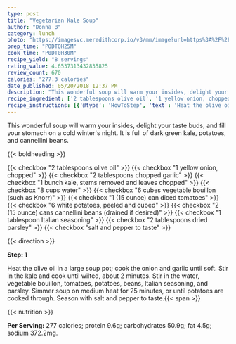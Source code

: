 ```yaml
---
type: post
title: "Vegetarian Kale Soup"
author: "Donna B"
category: lunch
photo: "https://imagesvc.meredithcorp.io/v3/mm/image?url=https%3A%2F%2Fimages.media-allrecipes.com%2Fuserphotos%2F1124623.jpg"
prep_time: "P0DT0H25M"
cook_time: "P0DT0H30M"
recipe_yield: "8 servings"
rating_value: 4.6537313432835825
review_count: 670
calories: "277.3 calories"
date_published: 05/20/2018 12:37 PM
description: "This wonderful soup will warm your insides, delight your taste buds, and fill your stomach on a cold winter's night. It is full of dark green kale, potatoes, and cannellini beans."
recipe_ingredient: ['2 tablespoons olive oil', '1 yellow onion, chopped', '2 tablespoons chopped garlic', '1 bunch kale, stems removed and leaves chopped', '8 cups water', '6 cubes  vegetable bouillon (such as Knorr)', '1 (15 ounce) can diced tomatoes', '6 white potatoes, peeled and cubed', '2 (15 ounce) cans cannellini beans (drained if desired)', '1 tablespoon Italian seasoning', '2 tablespoons dried parsley', 'salt and pepper to taste']
recipe_instructions: [{'@type': 'HowToStep', 'text': 'Heat the olive oil in a large soup pot; cook the onion and garlic until soft.  Stir in the kale and cook until wilted, about 2 minutes. Stir in the water, vegetable bouillon, tomatoes, potatoes, beans, Italian seasoning, and parsley.  Simmer soup on medium heat for 25 minutes, or until potatoes are cooked through.  Season with salt and pepper to taste.\n'}]
---
```


This wonderful soup will warm your insides, delight your taste buds, and fill your stomach on a cold winter's night. It is full of dark green kale, potatoes, and cannellini beans. 

{{< boldheading >}}

{{< checkbox "2 tablespoons olive oil" >}}
{{< checkbox "1  yellow onion, chopped" >}}
{{< checkbox "2 tablespoons chopped garlic" >}}
{{< checkbox "1 bunch kale, stems removed and leaves chopped" >}}
{{< checkbox "8 cups water" >}}
{{< checkbox "6 cubes  vegetable bouillon (such as Knorr)" >}}
{{< checkbox "1 (15 ounce) can diced tomatoes" >}}
{{< checkbox "6  white potatoes, peeled and cubed" >}}
{{< checkbox "2 (15 ounce) cans cannellini beans (drained if desired)" >}}
{{< checkbox "1 tablespoon Italian seasoning" >}}
{{< checkbox "2 tablespoons dried parsley" >}}
{{< checkbox "salt and pepper to taste" >}}


{{< direction >}}

**Step: 1**

Heat the olive oil in a large soup pot; cook the onion and garlic until soft.  Stir in the kale and cook until wilted, about 2 minutes. Stir in the water, vegetable bouillon, tomatoes, potatoes, beans, Italian seasoning, and parsley.  Simmer soup on medium heat for 25 minutes, or until potatoes are cooked through.  Season with salt and pepper to taste.{{< span >}}

{{< nutrition >}}

**Per Serving:** 277 calories; protein 9.6g; carbohydrates 50.9g; fat 4.5g; sodium 372.2mg.